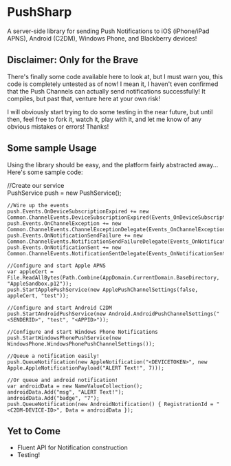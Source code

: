 PushSharp
=========

A server-side library for sending Push Notifications to iOS (iPhone/iPad APNS), Android (C2DM), Windows Phone, and Blackberry devices!

Disclaimer: Only for the Brave
------------------------------
There's finally some code available here to look at, but I must warn you, this code is completely untested as of now!  I mean it, I haven't even confirmed that the Push Channels can actually send notifications successfully!  It compiles, but past that, venture here at your own risk!  

I will obviously start trying to do some testing in the near future, but until then, feel free to fork it, watch it, play with it, and let me know of any obvious mistakes or errors!  Thanks!

Some sample Usage
-----------------

Using the library should be easy, and the platform fairly abstracted away... Here's some sample code:

  //Create our service	
	PushService push = new PushService();

	//Wire up the events
	push.Events.OnDeviceSubscriptionExpired += new Common.ChannelEvents.DeviceSubscriptionExpired(Events_OnDeviceSubscriptionExpired);
	push.Events.OnChannelException += new Common.ChannelEvents.ChannelExceptionDelegate(Events_OnChannelException);
	push.Events.OnNotificationSendFailure += new Common.ChannelEvents.NotificationSendFailureDelegate(Events_OnNotificationSendFailure);
	push.Events.OnNotificationSent += new Common.ChannelEvents.NotificationSentDelegate(Events_OnNotificationSent);

	//Configure and start Apple APNS
	var appleCert = File.ReadAllBytes(Path.Combine(AppDomain.CurrentDomain.BaseDirectory, "AppleSandbox.p12"));
	push.StartApplePushService(new ApplePushChannelSettings(false, appleCert, "test"));

	//Configure and start Android C2DM
	push.StartAndroidPushService(new Android.AndroidPushChannelSettings("<SENDERID>", "test", "<APPID>"));

	//Configure and start Windows Phone Notifications
	push.StartWindowsPhonePushService(new WindowsPhone.WindowsPhonePushChannelSettings());

	//Queue a notification easily!
	push.QueueNotification(new AppleNotification("<DEVICETOKEN>", new Apple.AppleNotificationPayload("ALERT Text!", 7)));

	//Or queue and android notification!
	var androidData = new NameValueCollection();
	androidData.Add("msg", "ALERT Text!");
	androidData.Add("badge", "7");
	push.QueueNotification(new AndroidNotification() { RegistrationId = "<C2DM-DEVICE-ID>", Data = androidData });
	
	
Yet to Come
-----------
 - Fluent API for Notification construction
 - Testing!
 
